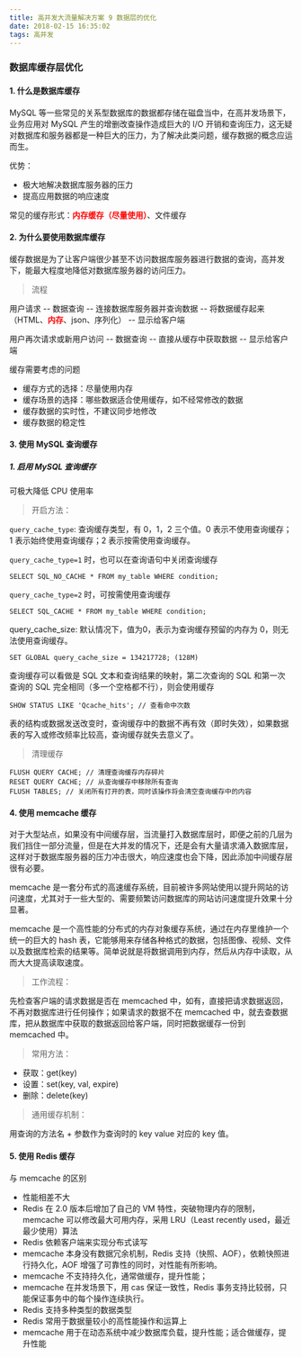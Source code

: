 ```yaml
---
title: 高并发大流量解决方案 9 数据层的优化
date: 2018-02-15 16:35:02
tags: 高并发
---
```


### 数据库缓存层优化

#### 1. 什么是数据库缓存

MySQL 等一些常见的关系型数据库的数据都存储在磁盘当中，在高并发场景下，业务应用对 MySQL 产生的增删改查操作造成巨大的 I/O 开销和查询压力，这无疑对数据库和服务器都是一种巨大的压力，为了解决此类问题，缓存数据的概念应运而生。

<!-- more -->

优势：

- 极大地解决数据库服务器的压力
- 提高应用数据的响应速度

常见的缓存形式：<b style="color:red;">内存缓存（尽量使用）</b>、文件缓存

#### 2. 为什么要使用数据库缓存

缓存数据是为了让客户端很少甚至不访问数据库服务器进行数据的查询，高并发下，能最大程度地降低对数据库服务器的访问压力。

> 流程

用户请求 -- 数据查询 -- 连接数据库服务器并查询数据 -- 将数据缓存起来（HTML、<b style='color:red'>内存</b>、json、序列化） -- 显示给客户端

用户再次请求或新用户访问 -- 数据查询 -- 直接从缓存中获取数据 -- 显示给客户端

缓存需要考虑的问题

- 缓存方式的选择：尽量使用内存
- 缓存场景的选择：哪些数据适合使用缓存，如不经常修改的数据
- 缓存数据的实时性，不建议同步地修改
- 缓存数据的稳定性 

#### 3. 使用 MySQL 查询缓存

##### 1. 启用 MySQL 查询缓存

可极大降低 CPU 使用率

> 开启方法：

`query_cache_type`: 查询缓存类型，有 0，1，2 三个值。0 表示不使用查询缓存；1 表示始终使用查询缓存；2 表示按需使用查询缓存。

`query_cache_type=1` 时，也可以在查询语句中关闭查询缓存
```
SELECT SQL_NO_CACHE * FROM my_table WHERE condition;
```

`query_cache_type=2` 时，可按需使用查询缓存

```
SELECT SQL_CACHE * FROM my_table WHERE condition;
```

query_cache_size: 默认情况下，值为0，表示为查询缓存预留的内存为 0，则无法使用查询缓存。

```
SET GLOBAL query_cache_size = 134217728; (128M)
```

查询缓存可以看做是 SQL 文本和查询结果的映射，第二次查询的 SQL 和第一次查询的 SQL 完全相同（多一个空格都不行），则会使用缓存

```
SHOW STATUS LIKE 'Qcache_hits'; // 查看命中次数
```

表的结构或数据发送改变时，查询缓存中的数据不再有效（即时失效），如果数据表的写入或修改频率比较高，查询缓存就失去意义了。

> 清理缓存

```
FLUSH QUERY CACHE; // 清理查询缓存内存碎片
RESET QUERY CACHE; // 从查询缓存中移除所有查询
FLUSH TABLES; // 关闭所有打开的表，同时该操作将会清空查询缓存中的内容
```

#### 4. 使用 memcache 缓存

对于大型站点，如果没有中间缓存层，当流量打入数据库层时，即便之前的几层为我们挡住一部分流量，但是在大并发的情况下，还是会有大量请求涌入数据库层，这样对于数据库服务器的压力冲击很大，响应速度也会下降，因此添加中间缓存层很有必要。

memcache 是一套分布式的高速缓存系统，目前被许多网站使用以提升网站的访问速度，尤其对于一些大型的、需要频繁访问数据库的网站访问速度提升效果十分显著。

memcache 是一个高性能的分布式的内存对象缓存系统，通过在内存里维护一个统一的巨大的 hash 表，它能够用来存储各种格式的数据，包括图像、视频、文件以及数据库检索的结果等。简单说就是将数据调用到内存，然后从内存中读取，从而大大提高读取速度。

> 工作流程：

先检查客户端的请求数据是否在 memcached 中，如有，直接把请求数据返回，不再对数据库进行任何操作；如果请求的数据不在 memcached 中，就去查数据库，把从数据库中获取的数据返回给客户端，同时把数据缓存一份到 memcached 中。

> 常用方法：

- 获取：get(key)
- 设置：set(key, val, expire)
- 删除：delete(key)

> 通用缓存机制：

用查询的方法名 + 参数作为查询时的 key value 对应的 key 值。

#### 5. 使用 Redis 缓存

与 memcache 的区别

- 性能相差不大
- Redis 在 2.0 版本后增加了自己的 VM 特性，突破物理内存的限制，memcache 可以修改最大可用内存，采用 LRU（Least recently used，最近最少使用）算法
- Redis 依赖客户端来实现分布式读写
- memcache 本身没有数据冗余机制，Redis 支持（快照、AOF），依赖快照进行持久化，AOF 增强了可靠性的同时，对性能有所影响。
- memcache 不支持持久化，通常做缓存，提升性能；
- memcache 在并发场景下，用 cas 保证一致性，Redis 事务支持比较弱，只能保证事务中的每个操作连续执行。
- Redis 支持多种类型的数据类型
- Redis 常用于数据量较小的高性能操作和运算上
- memcache 用于在动态系统中减少数据库负载，提升性能；适合做缓存，提升性能